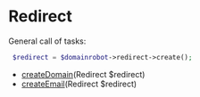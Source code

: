 # Redirect

General call of tasks:

```php
 $redirect = $domainrobot->redirect->create();
```

* [createDomain](https://github.com/InterNetX/php-domainrobot-sdk/blob/master/example/redirect/RedirectCreateDomain.php)(Redirect $redirect)
* [createEmail](https://github.com/InterNetX/php-domainrobot-sdk/blob/master/example/redirect/RedirectCreateEmail.php)(Redirect $redirect)